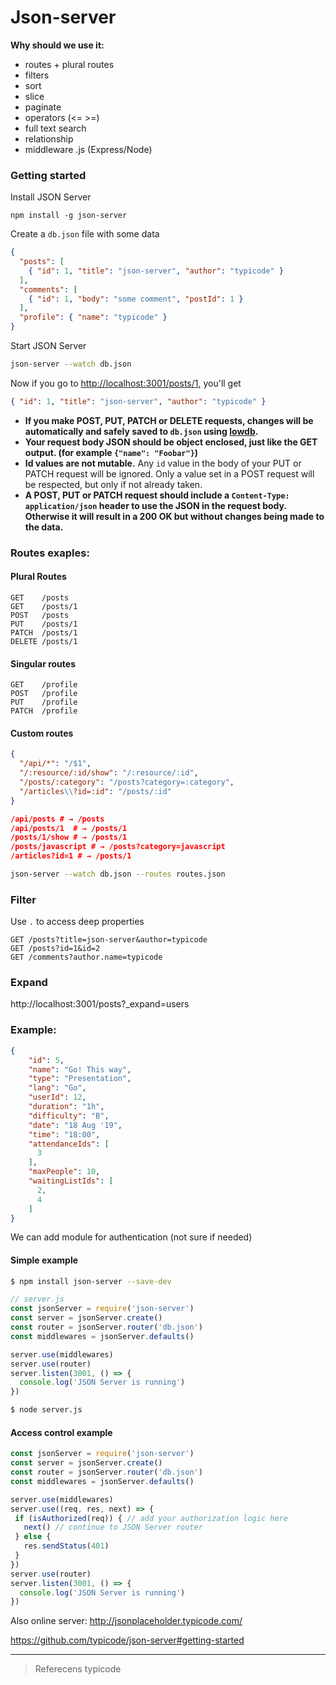 
# Json-server
**Why should we use it:**
* routes + plural routes
* filters
* sort
* slice
* paginate
* operators (<= >=)
* full text search
* relationship
* middleware .js (Express/Node)

###  Getting started 

Install JSON Server 

```
npm install -g json-server
```

Create a `db.json` file with some data

```json
{
  "posts": [
    { "id": 1, "title": "json-server", "author": "typicode" }
  ],
  "comments": [
    { "id": 1, "body": "some comment", "postId": 1 }
  ],
  "profile": { "name": "typicode" }
}
```

Start JSON Server

```bash
json-server --watch db.json
```

Now if you go to [http://localhost:3001/posts/1](http://localhost:3001/posts/1), you'll get

```json
{ "id": 1, "title": "json-server", "author": "typicode" }
```

- **If you make POST, PUT, PATCH or DELETE requests, changes will be automatically and safely saved to `db.json` using [lowdb](https://github.com/typicode/lowdb).** 
- **Your request body JSON should be object enclosed, just like the GET output. (for example `{"name": "Foobar"}`)**
- **Id values are not mutable.** Any `id` value in the body of your PUT or PATCH request will be ignored. Only a value set in a POST request will be respected, but only if not already taken.
- **A POST, PUT or PATCH request should include a `Content-Type: application/json` header to use the JSON in the request body. Otherwise it will result in a 200 OK but without changes being made to the data.**



### Routes exaples:

#### Plural Routes
```
GET    /posts
GET    /posts/1
POST   /posts
PUT    /posts/1
PATCH  /posts/1
DELETE /posts/1
```

#### Singular routes

```
GET    /profile
POST   /profile
PUT    /profile
PATCH  /profile
```

#### Custom routes
```JSON
{
  "/api/*": "/$1",
  "/:resource/:id/show": "/:resource/:id",
  "/posts/:category": "/posts?category=:category",
  "/articles\\?id=:id": "/posts/:id"
}

/api/posts # → /posts
/api/posts/1  # → /posts/1
/posts/1/show # → /posts/1
/posts/javascript # → /posts?category=javascript
/articles?id=1 # → /posts/1
```

```bash
json-server --watch db.json --routes routes.json
```

### Filter

Use `.` to access deep properties

```
GET /posts?title=json-server&author=typicode
GET /posts?id=1&id=2
GET /comments?author.name=typicode
```

### Expand 
http://localhost:3001/posts?_expand=users

### Example:

``` JSON
{
    "id": 5,
    "name": "Go! This way",
    "type": "Presentation",
    "lang": "Go",
    "userId": 12,
    "duration": "1h",
    "difficulty": "B",
    "date": "18 Aug '19",
    "time": "18:00",
    "attendanceIds": [
      3
    ],
    "maxPeople": 10,
    "waitingListIds": [
      2,
      4
    ]
}
```

We can add module for authentication (not sure if needed)

#### Simple example

```sh
$ npm install json-server --save-dev
```

```js
// server.js
const jsonServer = require('json-server')
const server = jsonServer.create()
const router = jsonServer.router('db.json')
const middlewares = jsonServer.defaults()

server.use(middlewares)
server.use(router)
server.listen(3001, () => {
  console.log('JSON Server is running')
})
```

```sh
$ node server.js
```

#### Access control example

```js
const jsonServer = require('json-server')
const server = jsonServer.create()
const router = jsonServer.router('db.json')
const middlewares = jsonServer.defaults()

server.use(middlewares)
server.use((req, res, next) => {
 if (isAuthorized(req)) { // add your authorization logic here
   next() // continue to JSON Server router
 } else {
   res.sendStatus(401)
 }
})
server.use(router)
server.listen(3001, () => {
  console.log('JSON Server is running')
})
```


Also online server:
http://jsonplaceholder.typicode.com/


https://github.com/typicode/json-server#getting-started 

--- 

>Referecens typicode 
